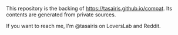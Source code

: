 This repository is the backing of https://tasairis.github.io/compat. Its contents are generated from private sources.

If you want to reach me, I'm @tasairis on LoversLab and Reddit.
